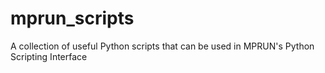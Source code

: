 # mprun_scripts
A collection of useful Python scripts that can be used in MPRUN's Python Scripting Interface
